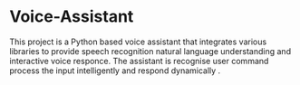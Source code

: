 # Voice-Assistant
This project is a Python based voice assistant that integrates various libraries to provide speech recognition natural language understanding and interactive voice responce. The assistant is recognise user command process the input intelligently and respond dynamically .
